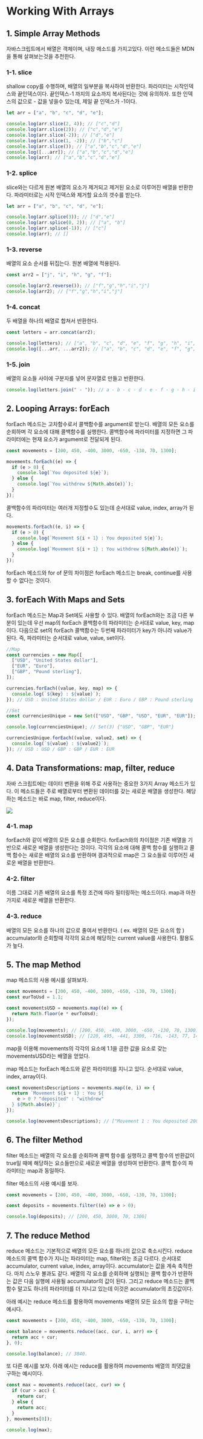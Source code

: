 # Working With Arrays

## 1. Simple Array Methods

자바스크립트에서 배열은 객체이며, 내장 메소드를 가지고있다. 이런 메소드들은 MDN을 통해 살펴보는것을 추천한다.

### 1-1. slice

shallow copy를 수행하며, 배열의 일부분을 복사하여 반환한다. 파라미터는 시작인덱스와 끝인덱스이다. 끝인덱스-1 까지의 요소까지 복사된다는 것에 유의하자. 또한 인덱스의 값으로 - 값을 넣을수 있는데, 제일 끝 인덱스가 -1이다.

```js
let arr = ["a", "b", "c", "d", "e"];

console.log(arr.slice(2, 4)); // ["c","d"]
console.log(arr.slice(2)); // ["c","d","e"]
console.log(arr.slice(-2)); // ["d","e"]
console.log(arr.slice(1, -2)); // ["b","c"]
console.log(arr.slice()); // ["a","b","c","d","e"]
console.log([...arr]); // ["a","b","c","d","e"]
console.log(arr); // ["a","b","c","d","e"]
```

### 1-2. splice

slice와는 다르게 원본 배열의 요소가 제거되고 제거된 요소로 이루어진 배열을 반환한다. 파라미터로는 시작 인덱스와 제거할 요소의 갯수를 받는다.

```js
let arr = ["a", "b", "c", "d", "e"];

console.log(arr.splice(3)); // ["d","e"]
console.log(arr.splice(0, 2)); // ["a", "b"]
console.log(arr.splice(-1)); // ["c"]
console.log(arr); // []
```

### 1-3. reverse

배열의 요소 순서를 뒤집는다. 원본 배열에 적용된다.

```js
const arr2 = ["j", "i", "h", "g", "f"];

console.log(arr2.reverse()); // ["f","g","h","i","j"]
console.log(arr2); // ["f","g","h","i","j"]
```

### 1-4. concat

두 배열을 하나의 배열로 합쳐서 반환한다.

```js
const letters = arr.concat(arr2);

console.log(letters); // ["a", "b", "c", "d", "e", "f", "g", "h", "i", "j"]
console.log([...arr, ...arr2]); // ["a", "b", "c", "d", "e", "f", "g", "h", "i", "j"]
```

### 1-5. join

배열의 요소들 사이에 구분자를 넣어 문자열로 만들고 반환한다.

```js
console.log(letters.join(" - ")); // a - b - c - d - e - f - g - h - i - j
```

## 2. Looping Arrays: forEach

forEach 메소드는 고차함수로서 콜백함수를 argument로 받는다. 배열의 모든 요소를 순회하며 각 요소에 대해 콜백함수를 실행한다. 콜백함수에 파라미터를 지정하면 그 파라미터에는 현재 요소가 argument로 전달되게 된다.

```js
const movements = [200, 450, -400, 3000, -650, -130, 70, 1300];

movements.forEach((e) => {
  if (e > 0) {
    console.log(`You deposited ${e}`);
  } else {
    console.log(`You withdrew ${Math.abs(e)}`);
  }
});
```

콜백함수의 파라미터는 여러개 지정할수도 있는데 순서대로 value, index, array가 된다.

```js
movements.forEach((e, i) => {
  if (e > 0) {
    console.log(`Movement ${i + 1} : You deposited ${e}`);
  } else {
    console.log(`Movement ${i + 1} : You withdrew ${Math.abs(e)}`);
  }
});
```

forEach 메소드와 for of 문의 차이점은 forEach 메소드는 break, continue를 사용할 수 없다는 것이다.

## 3. forEach With Maps and Sets

forEach 메소드는 Map과 Set에도 사용할 수 있다. 배열의 forEach와는 조금 다른 부분이 있는데 우선 map의 forEach 콜백함수의 파라미터는 순서대로 value, key, map 이다. 다음으로 set의 forEach 콜백함수는 두번째 파라미터가 key가 아니라 value가 된다. 즉, 파라미터는 순서대로 value, value, set이다.

```js
//Map
const currencies = new Map([
  ["USD", "United States dollar"],
  ["EUR", "Euro"],
  ["GBP", "Pound sterling"],
]);

currencies.forEach((value, key, map) => {
  console.log(`${key} : ${value}`);
}); // USD : United States dollar / EUR : Euro / GBP : Pound sterling

//Set
const currenciesUnique = new Set(["USD", "GBP", "USD", "EUR", "EUR"]);

console.log(currenciesUnique); // Set(3) {"USD", "GBP", "EUR"}

currenciesUnique.forEach((value, value2, set) => {
  console.log(`${value} : ${value2}`);
}); // USD : USD / GBP : GBP / EUR : EUR
```

## 4. Data Transformations: map, filter, reduce

자바 스크립트에는 데이터 변환을 위해 주로 사용하는 중요한 3가지 Array 메소드가 있다. 이 메소드들은 주로 배열로부터 변환된 데이터를 갖는 새로운 배열을 생성한다. 해당하는 메소드는 바로 map, filter, reduce이다.

![](./common/images/map_filter_reduce.jpg)

### 4-1. map

forEach와 같이 배열의 모든 요소를 순회한다. forEach와의 차이점은 기존 배열을 기반으로 새로운 배열을 생성한다는 것이다. 각각의 요소에 대해 콜백 함수를 실행하고 콜백 함수는 새로운 배열의 요소를 반환하며 결과적으로 map은 그 요소들로 이루어진 새로운 배열을 반환한다.

### 4-2. filter

이름 그대로 기존 배열의 요소를 특정 조건에 따라 필터링하는 메소드이다. map과 마찬가지로 새로운 배열을 반환한다.

### 4-3. reduce

배열의 모든 요소를 하나의 값으로 줄여서 반환한다. ( ex. 배열의 모든 요소의 합 ) accumulator와 순회할때 각각의 요소에 해당하는 current value를 사용한다. 활용도가 높다.

## 5. The map Method

map 메소드의 사용 예시를 살펴보자.

```js
const movements = [200, 450, -400, 3000, -650, -130, 70, 1300];
const eurToUsd = 1.1;

const movementsUSD = movements.map((e) => {
  return Math.floor(e * eurToUsd);
});

console.log(movements); // [200, 450, -400, 3000, -650, -130, 70, 1300]
console.log(movementsUSD); // [220, 495, -441, 3300, -716, -143, 77, 1430]
```

map을 이용해 movements의 각각의 요소에 1.1을 곱한 값을 요소로 갖는 movementsUSD라는 배열을 얻었다.

map 메소드는 forEach 메소드와 같은 파라미터를 지니고 있다. 순서대로 value, index, array이다.

```js
const movementsDescriptions = movements.map((e, i) => {
  return `Movement ${i + 1} : You ${
    e > 0 ? "deposited" : "withdrew"
  } ${Math.abs(e)}`;
});

console.log(movementsDescriptions); // ["Movement 1 : You deposited 200", "Movement 2 : You deposited 450", "Movement 3 : You withdrew 400", "Movement 4 : You deposited 3000", "Movement 5 : You withdrew 650", "Movement 6 : You withdrew 130", "Movement 7 : You deposited 70", "Movement 8 : You deposited 1300"]
```

## 6. The filter Method

filter 메소드는 배열의 각 요소를 순회하며 콜백 함수를 실행하고 콜백 함수의 반환값이 true일 때에 해당하는 요소들만으로 새로운 배열을 생성하여 반환한다. 콜백 함수의 파라미터는 map과 동일하다.

filter 메소드의 사용 예시를 보자.

```js
const movements = [200, 450, -400, 3000, -650, -130, 70, 1300];

const deposits = movements.filter((e) => e > 0);

console.log(deposits); // [200, 450, 3000, 70, 1300]
```

## 7. The reduce Method

reduce 메소드는 기본적으로 배열의 모든 요소를 하나의 값으로 축소시킨다. reduce 메소드의 콜백 함수가 지니는 파라미터는 map, filter와는 조금 다르다. 순서대로 accumulator, current value, index, array이다. accumulator는 값을 계속 축적한다. 마치 스노우 볼과도 같다. 배열의 각 요소를 순회하며 실행되는 콜백 함수가 반환하는 값은 다음 실행에 사용될 accumulator의 값이 된다. 그리고 reduce 메소드는 콜백 함수 말고도 하나의 파라미터를 더 지니고 있는데 이것은 accumulator의 초깃값이다.

아래 예시는 reduce 메소드를 활용하여 movements 배열의 모든 요소의 합을 구하는 예시다.

```js
const movements = [200, 450, -400, 3000, -650, -130, 70, 1300];

const balance = movements.reduce((acc, cur, i, arr) => {
  return acc + cur;
}, 0);

console.log(balance); // 3840.
```

또 다른 예시를 보자. 아래 예시는 reduce를 활용하여 movements 배열의 최댓값을 구하는 예시이다.

```js
const max = movements.reduce((acc, cur) => {
  if (cur > acc) {
    return cur;
  } else {
    return acc;
  }
}, movements[0]);

console.log(max);
```
